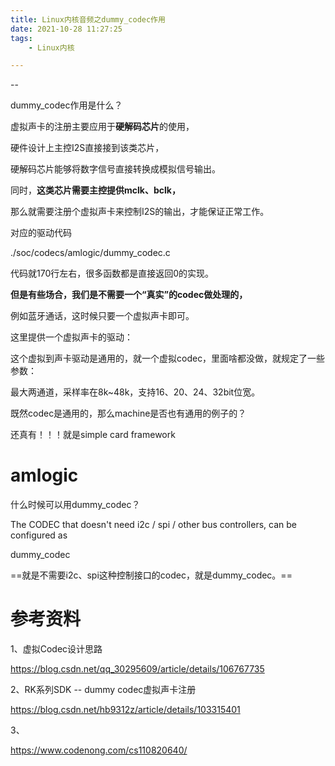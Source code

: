 ```yaml
---
title: Linux内核音频之dummy_codec作用
date: 2021-10-28 11:27:25
tags:
	- Linux内核

---
```


--

dummy_codec作用是什么？

虚拟声卡的注册主要应用于**硬解码芯片**的使用，

硬件设计上主控I2S直接接到该类芯片，

硬解码芯片能够将数字信号直接转换成模拟信号输出。

同时，**这类芯片需要主控提供mclk、bclk，**

那么就需要注册个虚拟声卡来控制I2S的输出，才能保证正常工作。

对应的驱动代码

./soc/codecs/amlogic/dummy_codec.c

代码就170行左右，很多函数都是直接返回0的实现。



**但是有些场合，我们是不需要一个“真实”的codec做处理的，**

例如蓝牙通话，这时候只要一个虚拟声卡即可。

这里提供一个虚拟声卡的驱动：



这个虚拟到声卡驱动是通用的，就一个虚拟codec，里面啥都没做，就规定了一些参数：

最大两通道，采样率在8k~48k，支持16、20、24、32bit位宽。

既然codec是通用的，那么machine是否也有通用的例子的？

还真有！！！就是simple card framework



# amlogic

什么时候可以用dummy_codec？

The CODEC that doesn't need i2c / spi / other bus controllers, can be configured as

dummy_codec

==就是不需要i2c、spi这种控制接口的codec，就是dummy_codec。==



# 参考资料

1、虚拟Codec设计思路

https://blog.csdn.net/qq_30295609/article/details/106767735

2、RK系列SDK -- dummy codec虚拟声卡注册

https://blog.csdn.net/hb9312z/article/details/103315401

3、

https://www.codenong.com/cs110820640/
